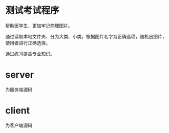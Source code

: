 # 测试考试程序
帮助医学生，更加牢记病理图片。


通过读取本地文件夹、分为大类、小类，根据图片名字为正确选项，随机出图片，使用者进行正确选择。

通过练习提高专业知识。

# server
为服务端源码

# client

为客户端源码
